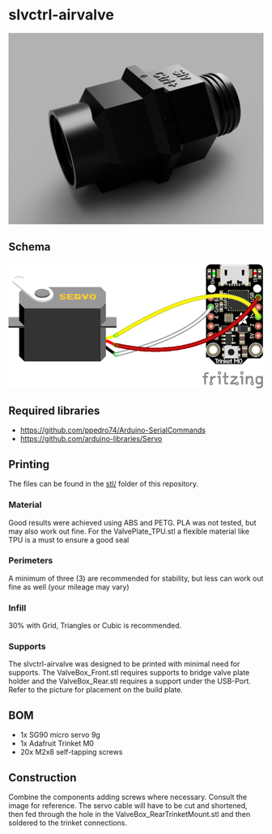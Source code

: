 # slvctrl-airvalve

![Air Valve Visualization](./renders/visualization.png)

## Schema
![Schema](./renders/schema.png)

## Required libraries
* https://github.com/ppedro74/Arduino-SerialCommands
* https://github.com/arduino-libraries/Servo

## Printing
The files can be found in the [stl/](./stl) folder of this repository.

### Material
Good results were achieved using ABS and PETG. PLA was not tested, but may also work out fine. 
For the ValvePlate_TPU.stl a flexible material like TPU is a must to ensure a good seal

### Perimeters
A minimum of three (3) are recommended for stability, but less can work out fine as well (your mileage may vary)

### Infill
30%  with Grid, Triangles or Cubic is recommended.

### Supports
The slvctrl-airvalve was designed to be printed with minimal need for supports. The ValveBox_Front.stl requires 
supports to bridge valve plate holder and the ValveBox_Rear.stl requires a support under the USB-Port. 
Refer to the picture for placement on the build plate.

## BOM
* 1x SG90 micro servo 9g
* 1x Adafruit Trinket M0
* 20x M2x8 self-tapping screws

## Construction
Combine the components adding screws where necessary. Consult the image for reference.
The servo cable will have to be cut and shortened, then fed through the hole in the ValveBox_RearTrinketMount.stl 
and then soldered to the trinket connections.
